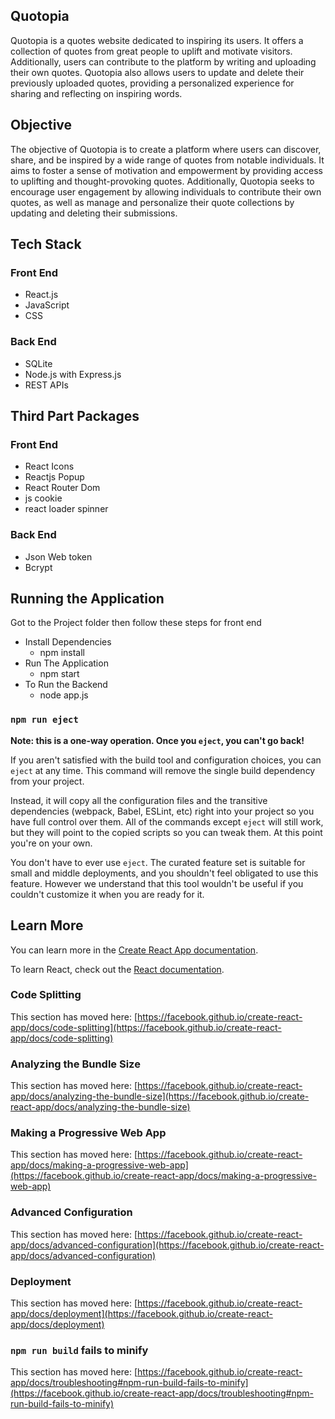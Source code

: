## Quotopia

Quotopia is a quotes website dedicated to inspiring its users. It offers a collection of quotes from great people to uplift and motivate visitors. Additionally, users can contribute to the platform by writing and uploading their own quotes. Quotopia also allows users to update and delete their previously uploaded quotes, providing a personalized experience for sharing and reflecting on inspiring words.

## Objective

The objective of Quotopia is to create a platform where users can discover, share, and be inspired by a wide range of quotes from notable individuals. It aims to foster a sense of motivation and empowerment by providing access to uplifting and thought-provoking quotes. Additionally, Quotopia seeks to encourage user engagement by allowing individuals to contribute their own quotes, as well as manage and personalize their quote collections by updating and deleting their submissions.

## Tech Stack
  ### Front End
   * React.js
   * JavaScript
   * CSS
  ### Back End
   * SQLite
   * Node.js with Express.js
   * REST APIs

## Third Part Packages 
  ### Front End
   * React Icons
   * Reactjs Popup
   * React Router Dom
   * js cookie
   * react loader spinner
  ### Back End
   * Json Web token
   * Bcrypt

## Running the Application
  Got to the Project folder then follow these steps for front end 
   * Install Dependencies
       * npm install
   * Run The Application
       * npm start
   * To Run the Backend
       * node app.js          

### `npm run eject`

**Note: this is a one-way operation. Once you `eject`, you can't go back!**

If you aren't satisfied with the build tool and configuration choices, you can `eject` at any time. This command will remove the single build dependency from your project.

Instead, it will copy all the configuration files and the transitive dependencies (webpack, Babel, ESLint, etc) right into your project so you have full control over them. All of the commands except `eject` will still work, but they will point to the copied scripts so you can tweak them. At this point you're on your own.

You don't have to ever use `eject`. The curated feature set is suitable for small and middle deployments, and you shouldn't feel obligated to use this feature. However we understand that this tool wouldn't be useful if you couldn't customize it when you are ready for it.

## Learn More

You can learn more in the [Create React App documentation](https://facebook.github.io/create-react-app/docs/getting-started).

To learn React, check out the [React documentation](https://reactjs.org/).

### Code Splitting

This section has moved here: [https://facebook.github.io/create-react-app/docs/code-splitting](https://facebook.github.io/create-react-app/docs/code-splitting)

### Analyzing the Bundle Size

This section has moved here: [https://facebook.github.io/create-react-app/docs/analyzing-the-bundle-size](https://facebook.github.io/create-react-app/docs/analyzing-the-bundle-size)

### Making a Progressive Web App

This section has moved here: [https://facebook.github.io/create-react-app/docs/making-a-progressive-web-app](https://facebook.github.io/create-react-app/docs/making-a-progressive-web-app)

### Advanced Configuration

This section has moved here: [https://facebook.github.io/create-react-app/docs/advanced-configuration](https://facebook.github.io/create-react-app/docs/advanced-configuration)

### Deployment

This section has moved here: [https://facebook.github.io/create-react-app/docs/deployment](https://facebook.github.io/create-react-app/docs/deployment)

### `npm run build` fails to minify

This section has moved here: [https://facebook.github.io/create-react-app/docs/troubleshooting#npm-run-build-fails-to-minify](https://facebook.github.io/create-react-app/docs/troubleshooting#npm-run-build-fails-to-minify)
